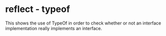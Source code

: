 # reflect - typeof

This shows the use of TypeOf in order to check whether or not an interface implementation really implements an interface.

